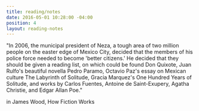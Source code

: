 ```yaml
---
title: reading/notes
date: 2016-05-01 10:28:00 -04:00
position: 4
layout: reading-notes
---
```


"In 2006, the municipal president of Neza, a tough area of two million people on the easter edge of Mexico City, decided that the members of his police force needed to become 'better citizens.' He decided that they should be given a reading list, on which could be found Don Quixote, Juan Rulfo's beautiful novella Pedro Paramo, Octavio Paz's essay on Mexican culture The Labyrinth of Solitude, Gracia Marquez's One Hundred Years of Solitude, and works by Carlos Fuentes, Antoine de Saint-Exupery, Agatha Christie, and Edgar Allan Poe."

in James Wood, How Fiction Works